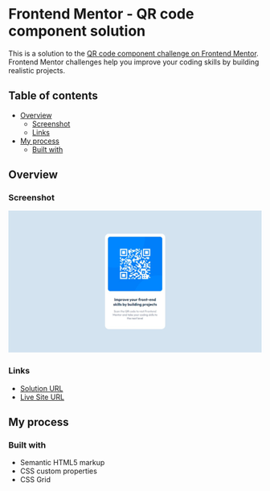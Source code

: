 # Frontend Mentor - QR code component solution

This is a solution to the [QR code component challenge on Frontend Mentor](https://www.frontendmentor.io/challenges/qr-code-component-iux_sIO_H). Frontend Mentor challenges help you improve your coding skills by building realistic projects. 

## Table of contents

- [Overview](#overview)
  - [Screenshot](#screenshot)
  - [Links](#links)
- [My process](#my-process)
  - [Built with](#built-with)

## Overview


### Screenshot

![](./Screenshot.jpg)

### Links

- [Solution URL](https://github.com/ShiningSolar/qr-code-component-main)
- [Live Site URL](https://your-live-site-url.com)

## My process

### Built with

- Semantic HTML5 markup
- CSS custom properties
- CSS Grid
